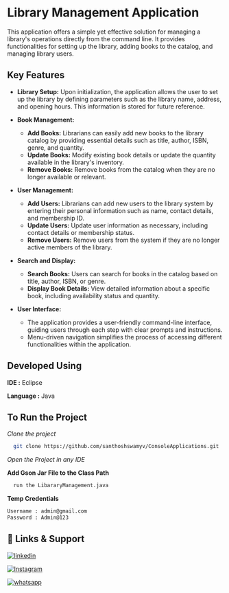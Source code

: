 # Library Management Application

This application offers a simple yet effective solution for managing a library's operations directly from the command line. It provides functionalities for setting up the library, adding books to the catalog, and managing library users.

## Key Features

- **Library Setup:** Upon initialization, the application allows the user to set up the library by defining parameters such as the library name, address, and opening hours. This information is stored for future reference.

- **Book Management:**
  - **Add Books:** Librarians can easily add new books to the library catalog by providing essential details such as title, author, ISBN, genre, and quantity.
  - **Update Books:** Modify existing book details or update the quantity available in the library's inventory.
  - **Remove Books:** Remove books from the catalog when they are no longer available or relevant.

- **User Management:**
  - **Add Users:** Librarians can add new users to the library system by entering their personal information such as name, contact details, and membership ID.
  - **Update Users:** Update user information as necessary, including contact details or membership status.
  - **Remove Users:** Remove users from the system if they are no longer active members of the library.

- **Search and Display:**
  - **Search Books:** Users can search for books in the catalog based on title, author, ISBN, or genre.
  - **Display Book Details:** View detailed information about a specific book, including availability status and quantity.

- **User Interface:**
  - The application provides a user-friendly command-line interface, guiding users through each step with clear prompts and instructions.
  - Menu-driven navigation simplifies the process of accessing different functionalities within the application.


## Developed Using

**IDE :** Eclipse

**Language :** Java 



## To Run the Project

*Clone the project*

```bash
  git clone https://github.com/santhoshswamyv/ConsoleApplications.git
```

*Open the Project in any IDE*

**Add Gson Jar File to the Class Path**

```bash
  run the LibararyManagement.java
```

**Temp Credentials**
```bash
Username : admin@gmail.com
Password : Admin@123
```


## 🔗 Links & Support

[![linkedin](https://img.shields.io/badge/linkedin-0A66C2?style=for-the-badge&logo=linkedin&logoColor=white)](https://www.linkedin.com/in/santhosh-swamy-v-22ab6b234)

[![Instagram](https://img.shields.io/badge/Instagram-E4405F?style=for-the-badge&logo=instagram&logoColor=white)](https://instagram.com/sd._.sandy?igshid=MzRlODBiNWFlZA==)

[![whatsapp](https://img.shields.io/badge/WhatsApp-25D366?style=for-the-badge&logo=whatsapp&logoColor=white)](https://wa.me/+918754120190)
